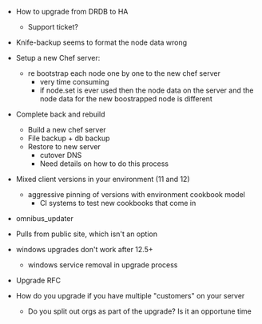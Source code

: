 * How to upgrade from DRDB to HA
  * Support ticket?

* Knife-backup seems to format the node data wrong

* Setup a new Chef server:
  * re bootstrap each node one by one to the new chef server
    * very time consuming
    * if node.set is ever used then the node data on the server and the node data for the new boostrapped node is different

* Complete back and rebuild
  * Build a new chef server
  * File backup + db backup
  * Restore to new server
    * cutover DNS
    * Need details on how to do this process

* Mixed client versions in your environment (11 and 12)
  * aggressive pinning of versions with environment cookbook model
    * CI systems to test new cookbooks that come in

* omnibus_updater
* Pulls from public site, which isn't an option
* windows upgrades don't work after 12.5+
  * windows service removal in upgrade process

* Upgrade RFC

* How do you upgrade if you have multiple "customers" on your server
  * Do you split out orgs as part of the upgrade? Is it an opportune time
